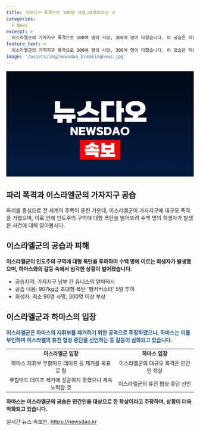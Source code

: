 ```yaml
---
title: 가자지구 폭격으로 100명 사망…대피하라던 곳
categories:
  - News
excerpt: >
  이스라엘군의 가자지구 폭격으로 100여 명이 사망, 300여 명이 다쳤습니다. 이 공습은 피란처로 지정된 인도주의구역에 대형 폭탄을 떨어뜨리며 이뤄졌습니다. 이스라엘군은 이를 하마스 지휘부 제거를 위한 공격으로 설명했고, 하마스는 민간인을 학살하고 있다며 이스라엘을 비난하고 있습니다. 이에 하마스는 휴전 협상을 중단하겠다고 선언했습니다. (출처: 가자지구 폭격, 이스라엘군의 공습과 하마스의 반발)
feature_text: >
  이스라엘군의 가자지구 폭격으로 100여 명이 사망, 300여 명이 다쳤습니다. 이 공습은 피란처로 지정된 인도주의구역에 대형 폭탄을 떨어뜨리며 이뤄졌습니다. 이스라엘군은 이를 하마스 지휘부 제거를 위한 공격으로 설명했고, 하마스는 민간인을 학살하고 있다며 이스라엘을 비난하고 있습니다. 이에 하마스는 휴전 협상을 중단하겠다고 선언했습니다. (출처: 가자지구 폭격, 이스라엘군의 공습과 하마스의 반발)
image: '/assets/img/newsdao_breakingnews.jpg'
---
```


<p><img src="/assets/img/newsdao_breakingnews.jpg" alt="bookingtag 속보" /></p>

<h2 data-ke-size="size26">파리 폭격과 이스라엘군의 가자지구 공습</h2>

<p data-ke-size="size16">파리를 중심으로 전 세계의 주목이 쏠린 가운데, 이스라엘군이 가자지구에 대규모 폭격을 가했으며, 이로 인해 인도주의 구역에 대형 폭탄을 떨어뜨려 수백 명의 희생자가 발생한 사건에 대해 알아봅시다.</p>

<h2 data-ke-size="size26">이스라엘군의 공습과 피해</h2>

<p data-ke-size="size16"><b>이스라엘군이 인도주의 구역에 대형 폭탄을 투하하여 수백 명에 이르는 희생자가 발생했으며, 하마스와의 갈등 속에서 심각한 상황이 벌어졌습니다.</b></p>

<ul>
<li>공습지역: 가자지구 남부 칸 유니스의 알마와시</li>
<li>공습 내용: 907kg급 초대형 폭탄 '벙커버스터' 5발 투하</li>
<li>희생자: 최소 90명 사망, 300명 이상 부상</li>
</ul>

<h2 data-ke-size="size26">이스라엘군과 하마스의 입장</h2>

<p data-ke-size="size16"><span style="color: #1a5490;"><b>이스라엘군은 하마스의 지휘부를 제거하기 위한 공격으로 주장하였으나, 하마스는 이를 부인하며 이스라엘의 휴전 협상 중단을 선언하는 등 갈등이 심화되고 있습니다.</b></span></p>

<table>
<tbody>
<tr>
<td style="text-align: center; height: 17px;"><b>이스라엘군 입장</b></td>
<td style="text-align: center; height: 17px;"><b>하마스 입장</b></td>
</tr>
<tr>
<td style="text-align: center; height: 17px;">하마스 지휘부 무함마드 데이프 등 제거를 목표로 함</td>
<td style="text-align: center; height: 17px;">이스라엘군의 대규모 폭격은 민간인 학살</td>
</tr>
<tr>
<td style="text-align: center; height: 17px;">무함마드 데이프 제거에 성공하지 못했으나 계속 노력할 것</td>
<td style="text-align: center; height: 17px;">이스라엘군의 휴전 협상 중단 선언</td>
</tr>
</tbody>
</table>

<p data-ke-size="size16"><b>하마스는 이스라엘군의 공습은 민간인을 대상으로 한 학살이라고 주장하며, 상황이 더욱 악화되고 있습니다.</b></p>
실시간 뉴스 속보는, <a href="https://newsdao.kr" rel="dofollow">https://newsdao.kr</a>


